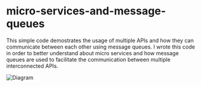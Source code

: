 # micro-services-and-message-queues

This simple code demostrates the usage of multiple APIs and how they can communicate between each other using message queues. I wrote this code in order to better understand about micro services and how message queues are used to facilitate the communication between multiple interconnected APIs.

![Diagram](https://github.com/AR-LABS-CPP/micro-services-and-message-queues/assets/70814565/3ebaa5ea-3786-48e6-a361-f313169fa678)
